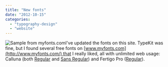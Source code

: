 ```yaml
---
title: "New fonts"
date: "2012-10-15"
categories: 
  - "typography-design"
  - "website"
---
```


![](images/2dca2f0b5a20affff2f01a9b241f06.gif "Sample from myfonts.com")I've updated the fonts on this site. TypeKit was fine, but I found several free fonts on [www.myfonts.com](http://www.myfonts.com/) that I really liked, all with unlimited web usage: Calluna (both [Regular](http://www.myfonts.com/fonts/exljbris/calluna/regular/) and [Sans Regular](http://www.myfonts.com/fonts/exljbris/calluna-sans/regular/)) and Fertigo Pro ([Regular](http://www.myfonts.com/fonts/exljbris/fertigo-pro/regular/)).
